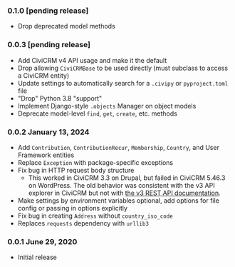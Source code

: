 ### 0.1.0 [pending release]

- Drop deprecated model methods

### 0.0.3 [pending release]

- Add CiviCRM v4 API usage and make it the default
- Drop allowing `CiviCRMBase` to be used directly (must subclass to access a CiviCRM entity)
- Update settings to automatically search for a `.civipy` or `pyproject.toml` file
- "Drop" Python 3.8 "support"
- Implement Django-style `.objects` Manager on object models 
- Deprecate model-level `find`, `get`, `create`, etc. methods

### 0.0.2 January 13, 2024

- Add `Contribution`, `ContributionRecur`, `Membership`, `Country`, and User Framework entities
- Replace `Exception` with package-specific exceptions
- Fix bug in HTTP request body structure
  - This worked in CiviCRM 3.3 on Drupal, but failed in CiviCRM 5.46.3 on WordPress.
The old behavior was consistent with the v3 API explorer in CiviCRM but not with
[the v3 REST API documentation](https://docs.civicrm.org/dev/en/latest/api/v3/usage/#rest).
- Make settings by environment variables optional, add options for file config or passing in options explicitly
- Fix bug in creating `Address` without `country_iso_code`
- Replaces `requests` dependency with `urllib3`

### 0.0.1 June 29, 2020

- Initial release
